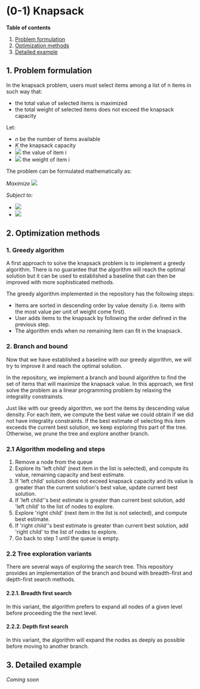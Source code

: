 # (0-1) Knapsack

**Table of contents**
1. [Problem formulation](#problem-formulation)
2. [Optimization methods](#optimization-methods)
3. [Detailed example](#detailed-example)

<a id="problem-formulation"></a>

## 1. Problem formulation
In the knapsack problem, users must select items among a list of n items in such way that:
- the total value of selected items is maximized
- the total weight of selected items does not exceed the knapsack capacity

Let:
- *n* be the number of items available
- *K* the knapsack capacity
- <img src="https://render.githubusercontent.com/render/math?math=v_i"> the value of item i
- <img src="https://render.githubusercontent.com/render/math?math=w_i"> the weight of item i

The problem can be formulated mathematically as:

*Maximize* 
<img src="https://render.githubusercontent.com/render/math?math=\sum_{i=1}^{n} v_i * x_i">

*Subject to:*

- <img src="https://render.githubusercontent.com/render/math?math=x_i \in (0,1)">
- <img src="https://render.githubusercontent.com/render/math?math=\sum_{i=1}^{n} w_i * x_i <= K">

<a id="optimization-methods"></a>

## 2. Optimization methods

### 1. Greedy algorithm
A first approach to solve the knapsack problem is to implement a greedy algorithm. There is no guarantee that the algorithm will reach the optimal solution but it can be used to established a baseline that can then be improved with more sophisticated methods.

The greedy algorithm implemented in the repository has the following steps:
- Items are sorted in descending order by value density (i.e. items with the most value per unit of weight come first).
- User adds items to the knapsack by following the order defined in the previous step.
- The algorithm ends when no remaining item can fit in the knapsack.

### 2. Branch and bound
Now that we have established a baseline with our greedy algorithm, we will try to improve it and reach the optimal solution.

In the repository, we implement a branch and bound algorithm to find the set of items that will maximize the knapsack value. In this approach, we first solve the problem as a linear programming problem by relaxing the integrality constrainsts.

Just like with our greedy algorithm, we sort the items by descending value density. For each item, we compute the best value we could obtain if we did not have integrality constraints. If the best estimate of selecting this item exceeds the current best solution, we keep exploring this part of the tree. Otherwise, we prune the tree and explore another branch. 

### 2.1 Algorithm modeling and steps
1. Remove a node from the queue
2. Explore its 'left child' (next item in the list is selected), and compute its value, remaining capacity and best estimate.
3. If 'left child' solution does not exceed knapsack capacity and its value is greater than the current solution's best value, update current best solution.
4. If 'left child''s best estimate is greater than current best solution, add 'left child' to the list of nodes to explore.
5. Explore 'right child' (next item in the list is not selected), and compute best estimate.
6. If 'right child''s best estimate is greater than current best solution, add 'right child' to the list of nodes to explore.
7. Go back to step 1 until the queue is empty.

### 2.2 Tree exploration variants
There are several ways of exploring the search tree. This repository provides an implementation of the branch and bound with breadth-first and depth-first search methods.
#### 2.2.1. Breadth first search
In this variant, the algorithm prefers to expand all nodes of a given level before proceeding the the next level.
#### 2.2.2. Depth first search
In this variant, the algorithm will expand the nodes as deeply as possible before moving to another branch.

<a id="detailed example"></a>

## 3. Detailed example
*Coming soon*
